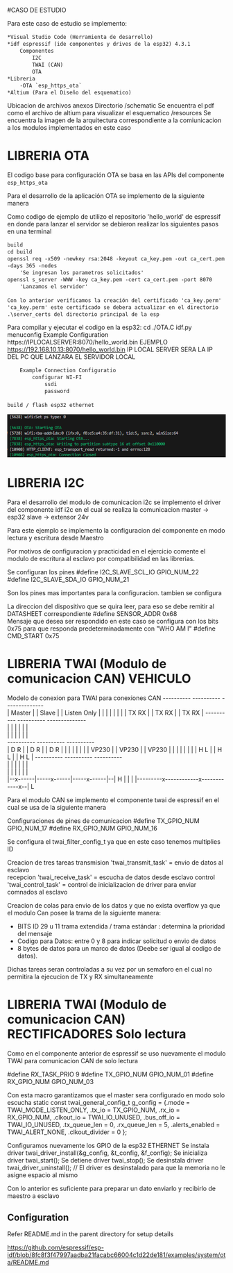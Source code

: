 #CASO DE ESTUDIO

Para este caso de estudio se implemento:

    *Visual Studio Code (Herramienta de desarrollo)
    *idf espressif (ide componentes y drives de la esp32) 4.3.1
        Componentes
            I2C
            TWAI (CAN)
            OTA
    *Libreria
        -OTA `esp_https_ota`
    *Altium (Para el Diseño del esquematico)

Ubicacion de archivos anexos
Directorio
    /schematic
    Se encuentra el pdf como el archivo de altium para visualizar el esquematico
    /resources
    Se encuentra la imagen de la arquitectura correspondiente a la comiunicacion a los modulos implementados en este caso

# LIBRERIA OTA

El codigo base para configuración OTA se basa en las APIs del componente  `esp_https_ota`

Para el desarrollo de la aplicación OTA se implemento de la siguiente manera

Como codigo de ejemplo de utilizo el repositorio 'hello_world' de espressif en donde para lanzar el servidor se debieron realizar los siguientes pasos en una terminal

    build
    cd build
    openssl req -x509 -newkey rsa:2048 -keyout ca_key.pem -out ca_cert.pem -days 365 -nodes
        'Se ingresan los parametros solicitados'
    openssl s_server -WWW -key ca_key.pem -cert ca_cert.pem -port 8070
        'Lanzamos el servidor'
    
    Con lo anterior verificamos la creación del certificado 'ca_key.perm'
    'ca_key.perm' este certificado se debera actualizar en el directorio .\server_certs del directorio principal de la esp

Para compilar y ejecutar el codigo en la esp32:
    cd ./OTA.C
    idf.py menuconfig
        Example Configuration
            https://IPLOCALSERVER:8070/hello_world.bin
            EJEMPLO 
            https://192.168.10.13:8070/hello_world.bin
            IP LOCAL SERVER SERA LA IP DEL PC QUE LANZARA EL SERVIDOR LOCAL
             
        Example Connection Configuratio
            configurar WI-FI 
                ssdi
                password
        
    build / flash esp32 ethernet

![Alt text](starting_ota.png)


# LIBRERIA I2C

Para el desarrollo del modulo de comunicacion i2c se implemento el driver del componente idf i2c en el cual se realiza la comunicacion 
    master -> esp32
    slave  -> extensor 24v

Para este ejemplo se implemento la configuracion del componente en modo lectura y escritura desde Maestro

Por motivos de configuracion y practicidad en el ejercicio comente el modulo de escritura al esclavo por compatibilidad en las librerias.

Se configuran los pines 
#define I2C_SLAVE_SCL_IO GPIO_NUM_22                
#define I2C_SLAVE_SDA_IO GPIO_NUM_21   

Son los pines mas importantes para la configuracion.
tambien se configura

La direccion del dispositivo que se quira leer, para eso se debe remitir al DATASHEET correspondiente
#define SENSOR_ADDR 0x68   
Mensaje que desea ser respondido en este caso se configura con los bits 0x75 para que responda predeterminadamente con "WHO AM I"
#define CMD_START 0x75 


# LIBRERIA TWAI (Modulo de comunicacion CAN) VEHICULO

Modelo de conexion para TWAI para conexiones CAN 
    ----------   ----------   --------------  
   |  Master  | |  Slave   | | Listen Only  | 
   |          | |          | |              | 
   | TX    RX | | TX    RX | | TX    RX     | 
    ----------   ----------   --------------  
     |      |     |      |     |      |   
     |      |     |      |     |      |   
    ----------   ----------   ----------  
   | D      R | | D      R | | D      R | 
   |          | |          | |          | 
   |  VP230   | |  VP230   | |  VP230   | 
   |          | |          | |          | 
   | H      L | | H      L | | H      L | 
    ----------   ----------   ----------  
     |      |     |      |     |      |   
     |      |     |      |     |      |   
  |--x------|-----x------|-----x------|--| H
            |            |            |
  |---------x------------x------------x--| L

Para el modulo CAN se implemento el componente twai de espressif en el cual se usa de la siguiente manera

Configuraciones de pines de comunicacion 
    #define TX_GPIO_NUM             GPIO_NUM_17
    #define RX_GPIO_NUM             GPIO_NUM_16

Se configura el twai_filter_config_t ya que en este caso tenemos multiplies ID

Creacion de tres tareas
    transmision 'twai_transmit_task' = envio de datos al esclavo    
    recepcion  'twai_receive_task' = escucha de datos desde esclavo 
    control  'twai_control_task' = control de inicializacion de driver para enviar comnados al esclavo

Creacion de colas para envio de los datos y que no exista overflow ya que el modulo Can posee la trama de la siguiente manera:

 * BITS ID 29 u 11  trama extendida / trama estándar : determina la prioridad del mensaje
 * Codigo para Datos: entre 0 y 8 para indicar solicitud o envio de datos
 * 8 bytes de datos para un marco de datos (Deebe ser igual al codigo de datos).

Dichas tareas seran controladas a su vez por un semaforo en el cual no permitira la ejecucion de TX y RX simultaneamente

# LIBRERIA TWAI (Modulo de comunicacion CAN) RECTIFICADORES Solo lectura

Como en el componente anterior de espressif se uso nuevamente el modulo TWAI para comunicacion CAN 
de solo lectura

#define RX_TASK_PRIO                    9
#define TX_GPIO_NUM                     GPIO_NUM_01
#define RX_GPIO_NUM                     GPIO_NUM_03

Con esta macro garantizamos que el master sera configurado en modo solo escucha
    static const twai_general_config_t g_config = {.mode = TWAI_MODE_LISTEN_ONLY,
                                                .tx_io = TX_GPIO_NUM, .rx_io = RX_GPIO_NUM,
                                                .clkout_io = TWAI_IO_UNUSED, .bus_off_io = TWAI_IO_UNUSED,
                                                .tx_queue_len = 0, .rx_queue_len = 5,
                                                .alerts_enabled = TWAI_ALERT_NONE,
                                                .clkout_divider = 0
                                                };


Configuramos nuevamente los GPIO de la esp32 ETHERNET
Se instala driver
    twai_driver_install(&g_config, &t_config, &f_config);
Se inicializa driver
    twai_start();
Se detiene driver
    twai_stop();
Se desinstala driver
    twai_driver_uninstall();  // El driver es desinstalado para que la memoria no le asigne espacio al mismo

Con lo anterior es suficiente para preparar un dato enviarlo y recibirlo de maestro a esclavo

## Configuration

Refer README.md in the parent directory for setup details

https://github.com/espressif/esp-idf/blob/8fc8f3f47997aadba21facabc66004c1d22de181/examples/system/ota/README.md
